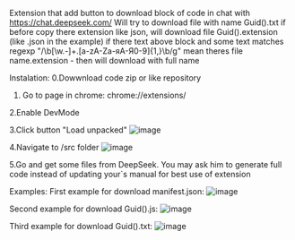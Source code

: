 Extension that add button to download block of code in chat with https://chat.deepseek.com/
Will try to download file with name Guid().txt
if before copy there extension like json, will download file  Guid().extension (like .json in the example)
if there text above block and some text matches regexp "/\b[\w.-]+\.[a-zA-Zа-яА-Я0-9]{1,}\b/g" mean theres file name.extension - then will download with full name

Instalation:
0.Dowwnload code zip or like repository

1. Go to page in chrome: 
chrome://extensions/

2.Enable DevMode

3.Click button "Load unpacked"
![image](https://github.com/user-attachments/assets/4d7f3bdf-dab0-4167-96e7-6de499fb1386)

4.Navigate to /src folder
![image](https://github.com/user-attachments/assets/9c1b3370-a736-4804-a1b8-ca4cc4746f78)

5.Go and get some files from DeepSeek.
You may ask him to generate full code instead of updating your`s manual for best use of extension

Examples: 
First example for download manifest.json:
![image](https://github.com/user-attachments/assets/610a03fb-e316-4a54-9b43-a2d39422ce2e)

Second example for download Guid().js:
![image](https://github.com/user-attachments/assets/ce1af6e6-be41-42ce-91aa-5f1a480a0cc7)

Third example for download Guid().txt:
![image](https://github.com/user-attachments/assets/f2c98ae1-8a99-4f6c-ba96-c83cc217398f)

